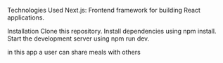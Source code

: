 Technologies Used
Next.js: Frontend framework for building React applications.

Installation
Clone this repository.
Install dependencies using npm install.
Start the development server using npm run dev.

in this app a user can share meals with others
